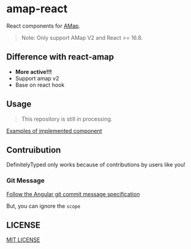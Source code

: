 # amap-react

React components for [AMap](https://lbs.amap.com/api/jsapi-v2/summary/).

> Note: Only support AMap V2 and React >= 16.8.

## Difference with react-amap

- **More active!!!**
- Support amap v2
- Base on react hook

## Usage

> This repository is still in processing.

[Examples of implemented component](https://xyy94813.github.io/amap-react)

## Contruibution

DefinitelyTyped only works because of contributions by users like you!

### Git Message

[Follow the Angular git commit message specification](https://github.com/angular/angular.js/blob/master/DEVELOPERS.md#commits)

But, you can ignore the `scope`

## LICENSE

[MIT LICENSE](./LICENSE)
